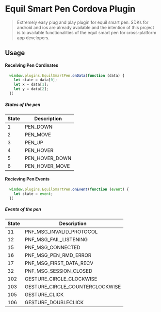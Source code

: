 # Equil Smart Pen Cordova Plugin  

> Extremely easy plug and play plugin for equil smart pen. SDKs for android and ios are already available and the intention of this project is to available functionalities of the equil smart pen for cross-platform app developers.

## Usage

#### Receiving Pen Cordinates

```javascript
  window.plugins.EquilSmartPen.onData(function (data) {
    let state = data[0];
    let x = data[1];
    let y = data[2];
  })

```
##### States of the pen
State | Description
------------ | -------------
 1 | PEN_DOWN
 2 | PEN_MOVE
 3 | PEN_UP
 4 | PEN_HOVER
 5 | PEN_HOVER_DOWN
 6 | PEN_HOVER_MOVE
 
#### Recieving Pen Events

```javascript
  window.plugins.EquilSmartPen.onEvent(function (event) {
    let state = event;
  })

```

##### Events of the pen
State | Description
------------ | -------------
 11 | PNF_MSG_INVALID_PROTOCOL
 12 | PNF_MSG_FAIL_LISTENING
 15 | PNF_MSG_CONNECTED
 16 | PNF_MSG_PEN_RMD_ERROR
 17 | PNF_MSG_FIRST_DATA_RECV
 32 | PNF_MSG_SESSION_CLOSED
102 | GESTURE_CIRCLE_CLOCKWISE
103 | GESTURE_CIRCLE_COUNTERCLOCKWISE
105 | GESTURE_CLICK
106 | GESTURE_DOUBLECLICK

